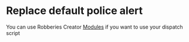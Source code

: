 # Replace default police alert

You can use Robberies Creator [Modules](../modules.md) if you want to use your dispatch script
